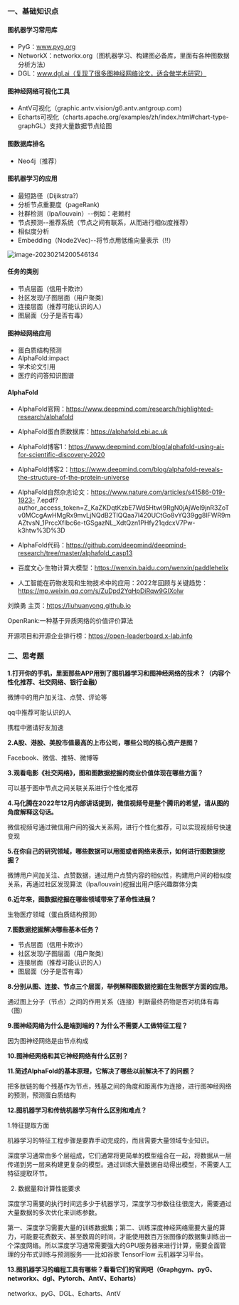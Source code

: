 ### 一、基础知识点

#### **图机器学习常用库**

- PyG：www.pyg.org
-  NetworkX：networkx.org（图机器学习、构建图必备库，里面有各种图数据分析方法）
-  DGL：www.dgl.ai（复现了很多图神经网络论文，适合做学术研究）

#### **图神经网络可视化工具**

- AntV可视化（graphic.antv.vision/g6.antv.antgroup.com)
- Echarts可视化（charts.apache.org/examples/zh/index.html#chart-type-graphGL）支持大量数据节点绘图

#### **图数据库排名**

- Neo4j（推荐）

#### **图机器学习的应用**

- 最短路径（Dijikstra?)
- 分析节点重要度（pageRank)
- 社群检测（lpa/louvain）--例如：老赖村
- 节点预测--推荐系统（节点之间有联系，从而进行相似度推荐）
- 相似度分析
- Embedding（Node2Vec)--将节点用低维向量表示（‼️）

![image-20230214200546134](https://p.ipic.vip/cjxcvr.png)

#### **任务的类别**

- 节点层面（信用卡欺诈）
- 社区发现/子图层面（用户聚类）
- 连接层面（推荐可能认识的人）
- 图层面（分子是否有毒）

#### **图神经网络应用**

- 蛋白质结构预测
- AlphaFold:impact
- 学术论文引用
- 医疗的问答知识图谱

#### **AlphaFold**

-  AlphaFold官网：https://www.deepmind.com/research/highlighted-research/alphafold

- AlphaFold蛋白质数据库：https://alphafold.ebi.ac.uk

-  AlphaFold博客1：https://www.deepmind.com/blog/alphafold-using-ai-for-scientific-discovery-2020

-  AlphaFold博客2：https://www.deepmind.com/blog/alphafold-reveals-the-structure-of-the-protein-universe

- AlphaFold自然杂志论文：https://www.nature.com/articles/s41586-019-1923- 7.epdf?author_access_token=Z_KaZKDqtKzbE7Wd5HtwI9RgN0jAjWel9jnR3ZoTv0MCcgAwHMgRx9mvLjNQdB2TlQQaa7l420UCtGo8vYQ39gg8lFWR9mAZtvsN_1PrccXfIbc6e-tGSgazNL_XdtQzn1PHfy21qdcxV7Pw-k3htw%3D%3D

-  AlphaFold代码：https://github.com/deepmind/deepmind-research/tree/master/alphafold_casp13

- 百度文心·生物计算大模型：https://wenxin.baidu.com/wenxin/paddlehelix

- 人工智能在药物发现和生物技术中的应用：2022年回顾与关键趋势：https://mp.weixin.qq.com/s/ZuDpd2YqHpDiRqw9GIXolw

刘焕勇 主页：https://liuhuanyong.github.io

OpenRank:一种基于异质网络的价值评价算法

开源项目和开源企业排行榜：https://open-leaderboard.x-lab.info



### 二、思考题

**1.打开你的手机，里面那些APP用到了图机器学习和图神经网络的技术？（内容个性化推荐、社交网络、银行金融）**

微博中的用户加关注、点赞、评论等

qq中推荐可能认识的人

携程中邀请好友加速

**2.A股、港股、美股市值最高的上市公司，哪些公司的核心资产是图？**

Facebook、微信、推特、微博等

**3.观看电影《社交网络》，图和图数据挖掘的商业价值体现在哪些方面？**

可以基于图中节点之间关联关系进行个性化推荐

**4.马化腾在2022年12月内部讲话提到，微信视频号是整个腾讯的希望，请从图的角度解释这句话。**

微信视频号通过微信用户间的强大关系网，进行个性化推荐，可以实现视频号快速变现

**5.在你自己的研究领域，哪些数据可以用图或者网络来表示，如何进行图数据挖掘？**

微博用户间加关注、点赞数据，通过用户点赞内容的相似性，构建用户间的相似度关系，再通过社区发现算法（lpa/louvain)挖掘出用户感兴趣群体分类

**6.近年来，图数据挖掘在哪些领域带来了革命性进展？**

生物医疗领域（蛋白质结构预测）

**7.图数据挖掘解决哪些基本任务？**

- 节点层面（信用卡欺诈）
- 社区发现/子图层面（用户聚类）
- 连接层面（推荐可能认识的人）
- 图层面（分子是否有毒）

**8.分别从图、连接、节点三个层面，举例解释图数据挖掘在生物医学方面的应用。**

通过图上分子（节点）之间的作用关系（连接）判断最终药物是否对机体有毒（图）

**9.图神经网络为什么是端到端的？为什么不需要人工做特征工程？**

因为图神经网络是由节点构成

**10.图神经网络和其它神经网络有什么区别？**

**11.简述AlphaFold的基本原理，它解决了哪些以前解决不了的问题？**

把多肽链的每个残基作为节点，残基之间的角度和距离作为连接，进行图神经网络的预测，预测蛋白质结构

**12.图机器学习和传统机器学习有什么区别和难点？**

1.特征提取方面

机器学习的特征工程步骤是要靠手动完成的，而且需要大量领域专业知识。

深度学习通常由多个层组成，它们通常将更简单的模型组合在一起，将数据从一层传递到另一层来构建更复杂的模型。通过训练大量数据自动得出模型，不需要人工特征提取环节。

2. 数据量和计算性能要求

深度学习需要的执行时间远多少于机器学习，深度学习参数往往很庞大，需要通过大量数据的多次优化来训练参数。

第一、深度学习需要大量的训练数据集；第二、训练深度神经网络需要大量的算力，可能要花费数天、甚至数周的时间，才能使用数百万张图像的数据集训练出一个深度网络。所以深度学习通常需要强大的GPU服务器来进行计算，需要全面管理的分布式训练与预测服务——比如谷歌 TensorFlow 云机器学习平台。

**13.图机器学习的编程工具有哪些？看看它们的官网吧（Graphgym、pyG、networkx、dgl、Pytorch、AntV、Echarts）** 

networkx、pyG、DGL、Echarts、AntV